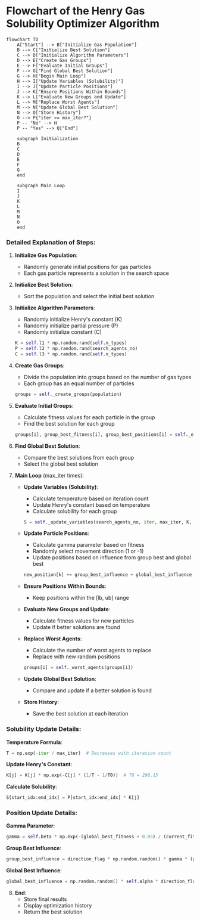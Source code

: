 # Flowchart of the Henry Gas Solubility Optimizer Algorithm

```mermaid
flowchart TD
    A["Start"] --> B["Initialize Gas Population"]
    B --> C["Initialize Best Solution"]
    C --> D["Initialize Algorithm Parameters"]
    D --> E["Create Gas Groups"]
    E --> F["Evaluate Initial Groups"]
    F --> G["Find Global Best Solution"]
    G --> H["Begin Main Loop"]
    H --> I["Update Variables (Solubility)"]
    I --> J["Update Particle Positions"]
    J --> K["Ensure Positions Within Bounds"]
    K --> L["Evaluate New Groups and Update"]
    L --> M["Replace Worst Agents"]
    M --> N["Update Global Best Solution"]
    N --> O["Store History"]
    O --> P{"iter >= max_iter?"}
    P -- "No" --> H
    P -- "Yes" --> Q["End"]
    
    subgraph Initialization
    B
    C
    D
    E
    F
    G
    end
    
    subgraph Main Loop
    I
    J
    K
    L
    M
    N
    O
    end
```

### Detailed Explanation of Steps:

1. **Initialize Gas Population**:
   - Randomly generate initial positions for gas particles
   - Each gas particle represents a solution in the search space

2. **Initialize Best Solution**:
   - Sort the population and select the initial best solution

3. **Initialize Algorithm Parameters**:
   - Randomly initialize Henry's constant (K)
   - Randomly initialize partial pressure (P)
   - Randomly initialize constant (C)
   ```python
   K = self.l1 * np.random.rand(self.n_types)
   P = self.l2 * np.random.rand(search_agents_no)
   C = self.l3 * np.random.rand(self.n_types)
   ```

4. **Create Gas Groups**:
   - Divide the population into groups based on the number of gas types
   - Each group has an equal number of particles
   ```python
   groups = self._create_groups(population)
   ```

5. **Evaluate Initial Groups**:
   - Calculate fitness values for each particle in the group
   - Find the best solution for each group
   ```python
   groups[i], group_best_fitness[i], group_best_positions[i] = self._evaluate_group(groups[i], None, True)
   ```

6. **Find Global Best Solution**:
   - Compare the best solutions from each group
   - Select the global best solution

7. **Main Loop** (max_iter times):
   - **Update Variables (Solubility)**:
     * Calculate temperature based on iteration count
     * Update Henry's constant based on temperature
     * Calculate solubility for each group
     ```python
     S = self._update_variables(search_agents_no, iter, max_iter, K, P, C)
     ```
   
   - **Update Particle Positions**:
     * Calculate gamma parameter based on fitness
     * Randomly select movement direction (1 or -1)
     * Update positions based on influence from group best and global best
     ```python
     new_position[k] += group_best_influence + global_best_influence
     ```
   
   - **Ensure Positions Within Bounds**:
     * Keep positions within the [lb, ub] range
   
   - **Evaluate New Groups and Update**:
     * Calculate fitness values for new particles
     * Update if better solutions are found
   
   - **Replace Worst Agents**:
     * Calculate the number of worst agents to replace
     * Replace with new random positions
     ```python
     groups[i] = self._worst_agents(groups[i])
     ```
   
   - **Update Global Best Solution**:
     * Compare and update if a better solution is found
   
   - **Store History**:
     * Save the best solution at each iteration

### Solubility Update Details:

**Temperature Formula**:
```python
T = np.exp(-iter / max_iter)  # Decreases with iteration count
```

**Update Henry's Constant**:
```python
K[j] = K[j] * np.exp(-C[j] * (1/T - 1/T0))  # T0 = 298.15
```

**Calculate Solubility**:
```python
S[start_idx:end_idx] = P[start_idx:end_idx] * K[j]
```

### Position Update Details:

**Gamma Parameter**:
```python
gamma = self.beta * np.exp(-(global_best_fitness + 0.05) / (current_fitness + 0.05))
```

**Group Best Influence**:
```python
group_best_influence = direction_flag * np.random.random() * gamma * (group_best_positions[i][k] - groups[i][j].position[k])
```

**Global Best Influence**:
```python
global_best_influence = np.random.random() * self.alpha * direction_flag * (S[i * group_size + j] * global_best_position[k] - groups[i][j].position[k])
```

8. **End**:
   - Store final results
   - Display optimization history
   - Return the best solution